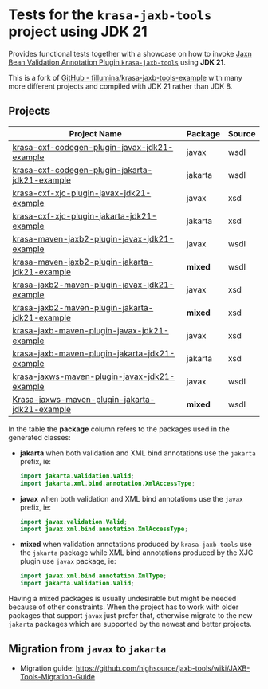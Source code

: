 # Tests for the `krasa-jaxb-tools` project using JDK 21

Provides functional tests together with a showcase on how to invoke  [Jaxn Bean Validation Annotation Plugin `krasa-jaxb-tools`](https://github.com/fillumina/krasa-jaxb-tools)  using **JDK 21**.

This is a fork of [GitHub - fillumina/krasa-jaxb-tools-example](https://github.com/fillumina/krasa-jaxb-tools-example) with many more different projects and compiled with JDK 21 rather than JDK 8.

## Projects

| Project Name                                                                                                                                                             | Package   | Source |
| ------------------------------------------------------------------------------------------------------------------------------------------------------------------------ | --------- | ------ |
| [krasa-cxf-codegen-plugin-javax-jdk21-example](https://github.com/fillumina/krasa-jaxb-tools-jdk21-example/tree/master/krasa-cxf-codegen-plugin-jakarta-jdk21-example)   | javax     | wsdl   |
| [krasa-cxf-codegen-plugin-jakarta-jdk21-example](https://github.com/fillumina/krasa-jaxb-tools-jdk21-example/tree/master/krasa-cxf-codegen-plugin-jakarta-jdk21-example) | jakarta   | wsdl   |
| [krasa-cxf-xjc-plugin-javax-jdk21-example](https://github.com/fillumina/krasa-jaxb-tools-jdk21-example/tree/master/krasa-cxf-xjc-plugin-javax-jdk21-example)             | javax     | xsd    |
| [krasa-cxf-xjc-plugin-jakarta-jdk21-example](https://github.com/fillumina/krasa-jaxb-tools-jdk21-example/tree/master/krasa-cxf-xjc-plugin-jakarta-jdk21-example)         | jakarta   | xsd    |
| [krasa-maven-jaxb2-plugin-javax-jdk21-example](https://github.com/fillumina/krasa-jaxb-tools-jdk21-example/tree/master/krasa-maven-jaxb2-plugin-javax-jdk21-example)     | javax     | wsdl   |
| [krasa-maven-jaxb2-plugin-jakarta-jdk21-example](https://github.com/fillumina/krasa-jaxb-tools-jdk21-example/tree/master/krasa-maven-jaxb2-plugin-jakarta-jdk21-example) | **mixed** | wsdl   |
| [krasa-jaxb2-maven-plugin-javax-jdk21-example](https://github.com/fillumina/krasa-jaxb-tools-jdk21-example/tree/master/krasa-jaxb2-maven-plugin-javax-jdk21-example)     | javax     | xsd    |
| [krasa-jaxb2-maven-plugin-jakarta-jdk21-example](https://github.com/fillumina/krasa-jaxb-tools-jdk21-example/tree/master/krasa-jaxb2-maven-plugin-jakarta-jdk21-example) | **mixed** | xsd    |
| [krasa-jaxb-maven-plugin-javax-jdk21-example](https://github.com/fillumina/krasa-jaxb-tools-jdk21-example/tree/master/krasa-jaxb-maven-plugin-javax-jdk21-example)       | javax     | xsd    |
| [krasa-jaxb-maven-plugin-jakarta-jdk21-example](https://github.com/fillumina/krasa-jaxb-tools-jdk21-example/tree/master/krasa-jaxb-maven-plugin-jakarta-jdk21-example)   | jakarta   | xsd    |
| [krasa-jaxws-maven-plugin-javax-jdk21-example](https://github.com/fillumina/krasa-jaxb-tools-jdk21-example/tree/master/krasa-jaxws-maven-plugin-javax-jdk21-example)     | javax     | wsdl   |
| [Krasa-jaxws-maven-plugin-jakarta-jdk21-example](https://github.com/fillumina/krasa-jaxb-tools-jdk21-example/tree/master/Krasa-jaxws-maven-plugin-jakarta-jdk21-example) | **mixed** | wsdl   |

In the table the **package** column refers to the packages used in the generated classes:

- **jakarta** when both validation and XML bind annotations use the `jakarta` prefix, ie:

  ```java
  import jakarta.validation.Valid;
  import jakarta.xml.bind.annotation.XmlAccessType;
  ```

- **javax** when both validation and XML bind annotations use the `javax` prefix, ie:

  ```java
  import javax.validation.Valid;
  import javax.xml.bind.annotation.XmlAccessType;
  ```

- **mixed** when validation annotations produced by `krasa-jaxb-tools` use the `jakarta` package while XML bind annotations produced by the XJC plugin use `javax` package, ie:

  ```java
  import javax.xml.bind.annotation.XmlType;
  import jakarta.validation.Valid;
  ```

Having a mixed packages is usually undesirable but might be needed because of other constraints. When the project has to work with older packages that support `javax` just prefer that, otherwise migrate to the new `jakarta` packages which are supported by the newest and better projects.

## Migration from `javax` to `jakarta`

- Migration guide: https://github.com/highsource/jaxb-tools/wiki/JAXB-Tools-Migration-Guide

